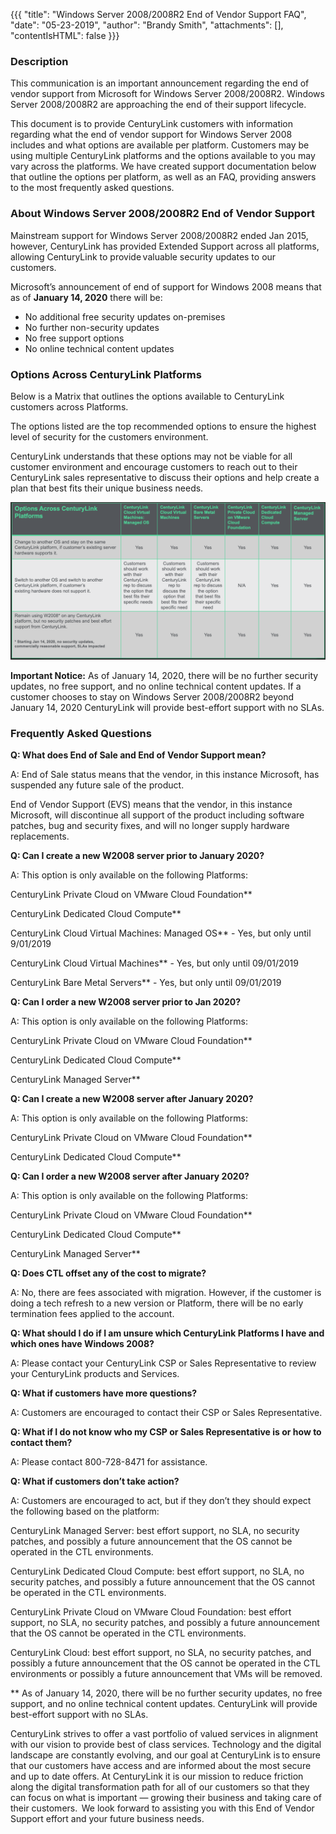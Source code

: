 {{{
  "title": "Windows Server 2008/2008R2 End of Vendor Support FAQ",
  "date": "05-23-2019",
  "author": "Brandy Smith",
  "attachments": [],
  "contentIsHTML": false
}}}

### Description

This communication is an important announcement regarding the end of vendor support from Microsoft for Windows Server 2008/2008R2. Windows Server 2008/2008R2 are approaching the end of their support lifecycle.

This document is to provide CenturyLink customers with information regarding what the end of vendor support for Windows Server 2008 includes and what options are available per platform.
Customers may be using multiple CenturyLink platforms and the options available to you may vary across the platforms. We have created support documentation below that outline the options per platform, as well as an FAQ, providing answers to the most frequently asked questions. 

###  About Windows Server 2008/2008R2 End of Vendor Support

Mainstream support for Windows Server 2008/2008R2 ended Jan 2015, however, CenturyLink has provided Extended Support across all platforms, allowing CenturyLink to provide valuable security updates to our customers. 

Microsoft’s announcement of end of support for Windows 2008 means that as of **January 14, 2020** there will be:
	
* No additional free security updates on-premises
* No further non-security updates
* No free support options
* No online technical content updates


### Options Across CenturyLink Platforms

Below is a Matrix that outlines the options available to CenturyLink customers across Platforms.

The options listed are the top recommended options to ensure the highest level of security for the customers environment.

CenturyLink understands that these options may not be viable for all customer environment and encourage customers to reach out to their CenturyLink sales representative to discuss their options and help create a plan that best fits their unique business needs.

![options-across-centurylink-platforms](../images/options-across-centurylink-platforms.png)

**Important Notice:** As of January 14, 2020, there will be no further security updates, no free support, and no online technical content updates. If a customer chooses to stay on Windows Server 2008/2008R2 beyond January 14, 2020 CenturyLink will provide best-effort support with no SLAs. 

### Frequently Asked Questions

**Q: What does End of Sale and End of Vendor Support mean?**

A: End of Sale status means that the vendor, in this instance Microsoft, has suspended any future sale of the product.

End of Vendor Support (EVS) means that the vendor, in this instance Microsoft, will discontinue all support of the product including software patches, bug and security fixes, and will no longer supply hardware replacements.

**Q: Can I create a new W2008 server prior to January 2020?**

A: This option is only available on the following Platforms:

CenturyLink Private Cloud on VMware Cloud Foundation**

CenturyLink Dedicated Cloud Compute**

CenturyLink Cloud Virtual Machines: Managed OS** - Yes, but only until 9/01/2019

CenturyLink Cloud Virtual Machines** - Yes, but only until 09/01/2019

CenturyLink Bare Metal Servers** - Yes, but only until 09/01/2019

**Q: Can I order a new W2008 server prior to Jan 2020?**

A: This option is only available on the following Platforms:

CenturyLink Private Cloud on VMware Cloud Foundation**

CenturyLink Dedicated Cloud Compute**

CenturyLink Managed Server**

**Q: Can I create a new W2008 server after January 2020?**

A: This option is only available on the following Platforms:

CenturyLink Private Cloud on VMware Cloud Foundation**

CenturyLink Dedicated Cloud Compute**

**Q: Can I order a new W2008 server after January 2020?**

A: This option is only available on the following Platforms:

CenturyLink Private Cloud on VMware Cloud Foundation**

CenturyLink Dedicated Cloud Compute**

CenturyLink Managed Server**

**Q: Does CTL offset any of the cost to migrate?**

A: No, there are fees associated with migration. However, if the customer is doing a tech refresh to a new version or Platform, there will be no early termination fees applied to the account.  

**Q: What should I do if I am unsure which CenturyLink Platforms I have and which ones have Windows 2008?**

A: Please contact your CenturyLink CSP or Sales Representative to review your CenturyLink products and Services.

**Q: What if customers have more questions?**

A: Customers are encouraged to contact their CSP or Sales Representative.

**Q: What if I do not know who my CSP or Sales Representative is or how to contact them?**

A: Please contact 800-728-8471 for assistance.

**Q: What if customers don’t take action?**

A: Customers are encouraged to act, but if they don’t they should expect the following based on the platform:

CenturyLink Managed Server: best effort support, no SLA, no security patches, and possibly a future announcement that the OS cannot be operated in the CTL environments.

CenturyLink Dedicated Cloud Compute: best effort support, no SLA, no security patches, and possibly a future announcement that the OS cannot be operated in the CTL environments.

CenturyLink Private Cloud on VMware Cloud Foundation: best effort support, no SLA, no security patches, and possibly a future announcement that the OS cannot be operated in the CTL environments.

CenturyLink Cloud: best effort support, no SLA, no security patches, and possibly a future announcement that the OS cannot be operated in the CTL environments or possibly a future announcement that VMs will be removed.

** As of January 14, 2020, there will be no further security updates, no free support, and no online technical content updates. CenturyLink will provide best-effort support with no SLAs.

CenturyLink strives to offer a vast portfolio of valued services in alignment with our vision to provide best of class services.  Technology and the digital landscape are constantly evolving, and our goal at CenturyLink is to ensure that our customers have access and are informed about the most secure and up to date offers. At CenturyLink it is our mission to reduce friction along the digital transformation path for all of our customers so that they can focus on what is important &mdash; growing their business and taking care of their customers.  We look forward to assisting you with this End of Vendor Support effort and your future business needs.
